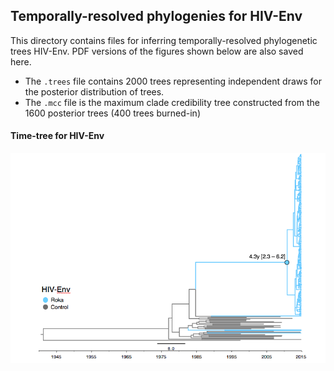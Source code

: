 ## Temporally-resolved phylogenies for HIV-Env

This directory contains files for inferring temporally-resolved phylogenetic trees HIV-Env. PDF versions of the figures shown below are also saved here.

* The `.trees` file contains 2000 trees representing independent draws for the posterior distribution of trees.
* The `.mcc` file is the maximum clade credibility tree constructed from the 1600 posterior trees (400 trees burned-in)

#### Time-tree for HIV-Env

![](HIVenv_timetree.png)
